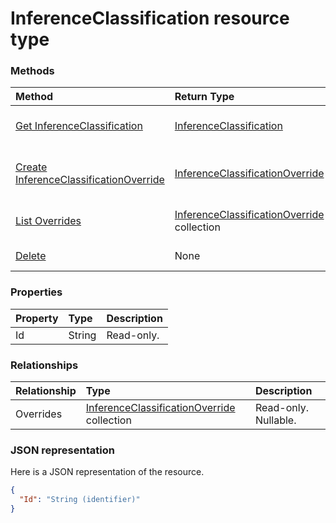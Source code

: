 # InferenceClassification resource type




### Methods

| Method		   | Return Type	|Description|
|:---------------|:--------|:----------|
|[Get InferenceClassification](../api/inferenceclassification_get.md) | [InferenceClassification](inferenceclassification.md) |Read properties and relationships of inferenceClassification object.|
|[Create InferenceClassificationOverride](../api/inferenceclassification_post_overrides.md) |[InferenceClassificationOverride](inferenceclassificationoverride.md)| Create a new InferenceClassificationOverride by posting to the Overrides collection.|
|[List Overrides](../api/inferenceclassification_list_overrides.md) |[InferenceClassificationOverride](inferenceclassificationoverride.md) collection| Get a InferenceClassificationOverride object collection.|
|[Delete](../api/inferenceclassification_delete.md) | None |Delete InferenceClassification object. |

### Properties
| Property	   | Type	|Description|
|:---------------|:--------|:----------|
|Id|String| Read-only.|

### Relationships
| Relationship | Type	|Description|
|:---------------|:--------|:----------|
|Overrides|[InferenceClassificationOverride](inferenceclassificationoverride.md) collection| Read-only. Nullable.|

### JSON representation

Here is a JSON representation of the resource.

<!-- {
  "blockType": "resource",
  "optionalProperties": [

  ],
  "@odata.type": "microsoft.graph.InferenceClassification"
}-->

```json
{
  "Id": "String (identifier)"
}

```

<!-- uuid: 8fcb5dbc-d5aa-4681-8e31-b001d5168d79
2015-10-25 14:57:30 UTC -->
<!-- {
  "type": "#page.annotation",
  "description": "InferenceClassification resource",
  "keywords": "",
  "section": "documentation",
  "tocPath": ""
}-->